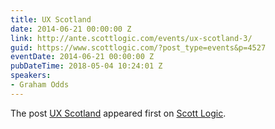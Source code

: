 ```yaml
---
title: UX Scotland
date: 2014-06-21 00:00:00 Z
link: http://ante.scottlogic.com/events/ux-scotland-3/
guid: https://www.scottlogic.com/?post_type=events&p=4527
eventDate: 2014-06-21 00:00:00 Z
pubDateTime: 2018-05-04 10:24:01 Z
speakers:
- Graham Odds
---
```


<p>The post <a rel="nofollow" href="http://ante.scottlogic.com/events/ux-scotland-3/">UX Scotland</a> appeared first on <a rel="nofollow" href="http://ante.scottlogic.com">Scott Logic</a>.</p>